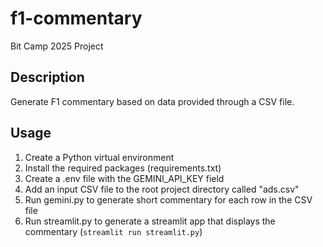 # f1-commentary
Bit Camp 2025 Project

## Description

Generate F1 commentary based on data provided through a CSV file. 

## Usage

1. Create a Python virtual environment
2. Install the required packages (requirements.txt)
3. Create a .env file with the GEMINI_API_KEY field
3. Add an input CSV file to the root project directory called "ads.csv"
4. Run gemini.py to generate short commentary for each row in the CSV file
5. Run streamlit.py to generate a streamlit app that displays the commentary (`streamlit run streamlit.py`)